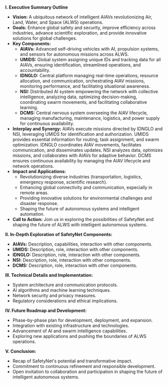 **I. Executive Summary Outline**

* **Vision:** A ubiquitous network of intelligent AIAVs revolutionizing Air, Land, Water, and Space (ALWS) operations.
* **Goals:** Enhance global safety and security, improve efficiency across industries, advance scientific exploration, and provide innovative solutions for global challenges.
* **Key Components:**
    * **AIAVs:** Advanced self-driving vehicles with AI, propulsion systems, and sensors for autonomous missions across ALWS.
    * **UMIDS:** Global system assigning unique IDs and tracking data for all AIAVs, ensuring identification, streamlined operations, and accountability.
    * **IDNGLO:** Central platform managing real-time operations, resource allocation, and communication, orchestrating AIAV missions, monitoring performance, and facilitating situational awareness.
    * **NSI:** Distributed AI system empowering the network with collective intelligence, analyzing data, optimizing decision-making, coordinating swarm movements, and facilitating collaborative learning.
    * **DCMS:** Central nervous system overseeing the AIAV lifecycle, managing manufacturing, maintenance, logistics, and power supply for continuous availability.
* **Interplay and Synergy:** AIAVs execute missions directed by IDNGLO and NSI, leveraging UMIDS for identification and authorization. UMIDS provides essential information for routing, task assignment, and swarm optimization. IDNGLO coordinates AIAV movements, facilitates communication, and disseminates updates. NSI analyzes data, optimizes missions, and collaborates with AIAVs for adaptive behavior. DCMS ensures continuous availability by managing the AIAV lifecycle and network operations.
* **Impact and Applications:**
    * Revolutionizing diverse industries (transportation, logistics, emergency response, scientific research).
    * Enhancing global connectivity and communication, especially in remote areas.
    * Providing innovative solutions for environmental challenges and disaster response.
    * Shaping the future of autonomous systems and intelligent automation.
* **Call to Action:** Join us in exploring the possibilities of SafetyNet and shaping the future of ALWS with intelligent autonomous systems.

**II. In-Depth Exploration of SafetyNet Components:**

* **AIAVs:** Description, capabilities, interaction with other components.
* **UMIDS:** Description, role, interaction with other components.
* **IDNGLO:** Description, role, interaction with other components.
* **NSI:** Description, role, interaction with other components.
* **DCMS:** Description, role, interaction with other components.

**III. Technical Details and Implementation:**

* System architecture and communication protocols.
* AI algorithms and machine learning techniques.
* Network security and privacy measures.
* Regulatory considerations and ethical implications.

**IV. Future Roadmap and Development:**

* Phase-by-phase plan for development, deployment, and expansion.
* Integration with existing infrastructure and technologies.
* Advancement of AI and swarm intelligence capabilities.
* Exploring new applications and pushing the boundaries of ALWS operations.

**V. Conclusion:**

* Recap of SafetyNet's potential and transformative impact.
* Commitment to continuous refinement and responsible development.
* Open invitation to collaboration and participation in shaping the future of intelligent autonomous systems.
